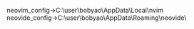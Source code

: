 neovim_config->C:\user\bobyao\AppData\Local\nvim\
neovide_config->C:\user\bobyao\AppData\Roaming\neovide\
